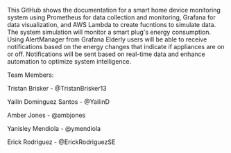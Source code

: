 This GitHub shows the documentation for a smart home device monitoring system using Prometheus for data collection and monitoring, 
Grafana for data visualization, and AWS Lambda to create fucntions to simulate data. The system simulation will monitor a smart
plug's energy consumption. Using AlertManager from Grafana Elderly users will be able to receive notifications based on the energy
changes that indicate if appliances are on or off. Notifications will be sent based on real-time data and enhance automation to 
optimize system intelligence.





Team Members: 

Tristan Brisker - @TristanBrisker13 

Yailin Dominguez Santos - @YailinD 

Amber Jones - @ambjones 

Yanisley Mendiola - @ymendiola 

Erick Rodriguez - @ErickRodriguezSE 
